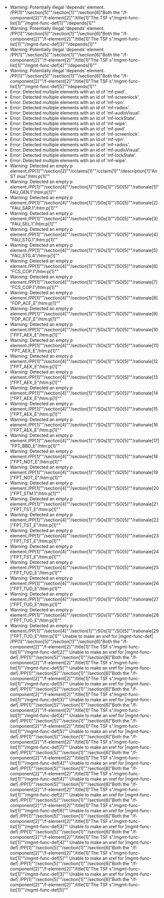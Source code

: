 * Warning: Potentially illegal 'depends' element.
          /PP[1]""/section[5]""/section[1]""/section[6]"Both the "/f-component[2]""/f-element[2]""/title[1]"The TSF s"/mgmt-func-list[1]""/mgmt-func-def[1]""/depends[1]""
* Warning: Potentially illegal 'depends' element.
          /PP[1]""/section[5]""/section[1]""/section[6]"Both the "/f-component[2]""/f-element[2]""/title[1]"The TSF s"/mgmt-func-list[1]""/mgmt-func-def[3]""/depends[1]""
* Warning: Potentially illegal 'depends' element.
          /PP[1]""/section[5]""/section[1]""/section[6]"Both the "/f-component[2]""/f-element[2]""/title[1]"The TSF s"/mgmt-func-list[1]""/mgmt-func-def[4]""/depends[1]""
* Warning: Potentially illegal 'depends' element.
          /PP[1]""/section[5]""/section[1]""/section[6]"Both the "/f-component[2]""/f-element[2]""/title[1]"The TSF s"/mgmt-func-list[1]""/mgmt-func-def[5]""/depends[1]""
* Error: Detected multiple elements with an id of 'mf-pwd'.
* Error: Detected multiple elements with an id of 'mf-screenlock'.
* Error: Detected multiple elements with an id of 'mf-vpn'.
* Error: Detected multiple elements with an id of 'mf-radios'.
* Error: Detected multiple elements with an id of 'mf-audioVisual'.
* Error: Detected multiple elements with an id of 'mf-lockState'.
* Error: Detected multiple elements with an id of 'mf-wipe'.
* Error: Detected multiple elements with an id of 'mf-pwd'.
* Error: Detected multiple elements with an id of 'mf-screenlock'.
* Error: Detected multiple elements with an id of 'mf-vpn'.
* Error: Detected multiple elements with an id of 'mf-radios'.
* Error: Detected multiple elements with an id of 'mf-audioVisual'.
* Error: Detected multiple elements with an id of 'mf-lockState'.
* Error: Detected multiple elements with an id of 'mf-wipe'.
* Warning: Detected an empty _p_ element./PP[1]""/section[2]""/cclaims[1]""/cclaim[1]""/description[1]"An ST mus"/htm:p[1]""
* Warning: Detected an empty _p_ element./PP[1]""/section[4]""/section[1]""/SOs[1]""/SO[5]""/rationale[1]"FAU_GEN.1"/htm:p[1]""
* Warning: Detected an empty _p_ element./PP[1]""/section[4]""/section[1]""/SOs[1]""/SO[5]""/rationale[2]"FAU_SAR.1"/htm:p[1]""
* Warning: Detected an empty _p_ element./PP[1]""/section[4]""/section[1]""/SOs[1]""/SO[5]""/rationale[3]"FAU_SEL.1"/htm:p[1]""
* Warning: Detected an empty _p_ element./PP[1]""/section[4]""/section[1]""/SOs[1]""/SO[5]""/rationale[4]"FAU_STG.1"/htm:p[1]""
* Warning: Detected an empty _p_ element./PP[1]""/section[4]""/section[1]""/SOs[1]""/SO[5]""/rationale[5]"FAU_STG.4"/htm:p[1]""
* Warning: Detected an empty _p_ element./PP[1]""/section[4]""/section[1]""/SOs[1]""/SO[5]""/rationale[6]"FCS_COP.1"/htm:p[1]""
* Warning: Detected an empty _p_ element./PP[1]""/section[4]""/section[1]""/SOs[1]""/SO[5]""/rationale[7]"FCS_COP.1"/htm:p[1]""
* Warning: Detected an empty _p_ element./PP[1]""/section[4]""/section[1]""/SOs[1]""/SO[5]""/rationale[8]"FDP_ACF_E"/htm:p[1]""
* Warning: Detected an empty _p_ element./PP[1]""/section[4]""/section[1]""/SOs[1]""/SO[5]""/rationale[9]"FDP_ACF_E"/htm:p[1]""
* Warning: Detected an empty _p_ element./PP[1]""/section[4]""/section[1]""/SOs[1]""/SO[5]""/rationale[10]"FPT_AEX_E"/htm:p[1]""
* Warning: Detected an empty _p_ element./PP[1]""/section[4]""/section[1]""/SOs[1]""/SO[5]""/rationale[11]"FPT_AEX_E"/htm:p[1]""
* Warning: Detected an empty _p_ element./PP[1]""/section[4]""/section[1]""/SOs[1]""/SO[5]""/rationale[12]"FPT_AEX_E"/htm:p[1]""
* Warning: Detected an empty _p_ element./PP[1]""/section[4]""/section[1]""/SOs[1]""/SO[5]""/rationale[13]"FPT_AEX_E"/htm:p[1]""
* Warning: Detected an empty _p_ element./PP[1]""/section[4]""/section[1]""/SOs[1]""/SO[5]""/rationale[14]"FPT_AEX_E"/htm:p[1]""
* Warning: Detected an empty _p_ element./PP[1]""/section[4]""/section[1]""/SOs[1]""/SO[5]""/rationale[15]"FPT_AEX_E"/htm:p[1]""
* Warning: Detected an empty _p_ element./PP[1]""/section[4]""/section[1]""/SOs[1]""/SO[5]""/rationale[16]"FPT_AEX_E"/htm:p[1]""
* Warning: Detected an empty _p_ element./PP[1]""/section[4]""/section[1]""/SOs[1]""/SO[5]""/rationale[17]"FPT_BBD_E"/htm:p[1]""
* Warning: Detected an empty _p_ element./PP[1]""/section[4]""/section[1]""/SOs[1]""/SO[5]""/rationale[18]"FPT_NOT_E"/htm:p[1]""
* Warning: Detected an empty _p_ element./PP[1]""/section[4]""/section[1]""/SOs[1]""/SO[5]""/rationale[19]"FPT_NOT_E"/htm:p[1]""
* Warning: Detected an empty _p_ element./PP[1]""/section[4]""/section[1]""/SOs[1]""/SO[5]""/rationale[20]"FPT_STM.1"/htm:p[1]""
* Warning: Detected an empty _p_ element./PP[1]""/section[4]""/section[1]""/SOs[1]""/SO[5]""/rationale[21]"FPT_TST_E"/htm:p[1]""
* Warning: Detected an empty _p_ element./PP[1]""/section[4]""/section[1]""/SOs[1]""/SO[5]""/rationale[22]"FPT_TST_E"/htm:p[1]""
* Warning: Detected an empty _p_ element./PP[1]""/section[4]""/section[1]""/SOs[1]""/SO[5]""/rationale[23]"FPT_TST_E"/htm:p[1]""
* Warning: Detected an empty _p_ element./PP[1]""/section[4]""/section[1]""/SOs[1]""/SO[5]""/rationale[24]"FPT_TST_E"/htm:p[1]""
* Warning: Detected an empty _p_ element./PP[1]""/section[4]""/section[1]""/SOs[1]""/SO[5]""/rationale[25]"FPT_TUD_E"/htm:p[1]""
* Warning: Detected an empty _p_ element./PP[1]""/section[4]""/section[1]""/SOs[1]""/SO[5]""/rationale[26]"FPT_TUD_E"/htm:p[1]""
* Warning: Detected an empty _p_ element./PP[1]""/section[4]""/section[1]""/SOs[1]""/SO[5]""/rationale[27]"FPT_TUD_E"/htm:p[1]""
* Warning: Detected an empty _p_ element./PP[1]""/section[4]""/section[1]""/SOs[1]""/SO[5]""/rationale[28]"FPT_TUD_E"/htm:p[1]""
* Warning: Detected an empty _p_ element./PP[1]""/section[4]""/section[1]""/SOs[1]""/SO[5]""/rationale[29]"FPT_TUD_E"/htm:p[1]""
Unable to make an xref for |mgmt-func-def| /PP[1]""/section[5]""/section[1]""/section[6]"Both the "/f-component[2]""/f-element[2]""/title[1]"The TSF s"/mgmt-func-list[1]""/mgmt-func-def[2]""
Unable to make an xref for |mgmt-func-def| /PP[1]""/section[5]""/section[1]""/section[6]"Both the "/f-component[2]""/f-element[2]""/title[1]"The TSF s"/mgmt-func-list[1]""/mgmt-func-def[5]""
Unable to make an xref for |mgmt-func-def| /PP[1]""/section[5]""/section[1]""/section[6]"Both the "/f-component[2]""/f-element[2]""/title[1]"The TSF s"/mgmt-func-list[1]""/mgmt-func-def[5]""
Unable to make an xref for |mgmt-func-def| /PP[1]""/section[5]""/section[1]""/section[6]"Both the "/f-component[2]""/f-element[2]""/title[1]"The TSF s"/mgmt-func-list[1]""/mgmt-func-def[3]""
Unable to make an xref for |mgmt-func-def| /PP[1]""/section[5]""/section[1]""/section[6]"Both the "/f-component[2]""/f-element[2]""/title[1]"The TSF s"/mgmt-func-list[1]""/mgmt-func-def[4]""
Unable to make an xref for |mgmt-func-def| /PP[1]""/section[5]""/section[1]""/section[6]"Both the "/f-component[2]""/f-element[2]""/title[1]"The TSF s"/mgmt-func-list[1]""/mgmt-func-def[5]""
Unable to make an xref for |mgmt-func-def| /PP[1]""/section[5]""/section[1]""/section[6]"Both the "/f-component[2]""/f-element[2]""/title[1]"The TSF s"/mgmt-func-list[1]""/mgmt-func-def[7]""
Unable to make an xref for |mgmt-func-def| /PP[1]""/section[5]""/section[1]""/section[6]"Both the "/f-component[2]""/f-element[2]""/title[1]"The TSF s"/mgmt-func-list[1]""/mgmt-func-def[4]""
Unable to make an xref for |mgmt-func-def| /PP[1]""/section[5]""/section[1]""/section[6]"Both the "/f-component[2]""/f-element[2]""/title[1]"The TSF s"/mgmt-func-list[1]""/mgmt-func-def[4]""
Unable to make an xref for |mgmt-func-def| /PP[1]""/section[5]""/section[1]""/section[6]"Both the "/f-component[2]""/f-element[2]""/title[1]"The TSF s"/mgmt-func-list[1]""/mgmt-func-def[2]""
Unable to make an xref for |mgmt-func-def| /PP[1]""/section[5]""/section[1]""/section[6]"Both the "/f-component[2]""/f-element[2]""/title[1]"The TSF s"/mgmt-func-list[1]""/mgmt-func-def[6]""
Unable to make an xref for |mgmt-func-def| /PP[1]""/section[5]""/section[1]""/section[6]"Both the "/f-component[2]""/f-element[2]""/title[1]"The TSF s"/mgmt-func-list[1]""/mgmt-func-def[3]""
Unable to make an xref for |mgmt-func-def| /PP[1]""/section[5]""/section[1]""/section[6]"Both the "/f-component[2]""/f-element[2]""/title[1]"The TSF s"/mgmt-func-list[1]""/mgmt-func-def[4]""
Unable to make an xref for |mgmt-func-def| /PP[1]""/section[5]""/section[1]""/section[6]"Both the "/f-component[2]""/f-element[2]""/title[1]"The TSF s"/mgmt-func-list[1]""/mgmt-func-def[5]""
Unable to make an xref for |mgmt-func-def| /PP[1]""/section[5]""/section[1]""/section[6]"Both the "/f-component[2]""/f-element[2]""/title[1]"The TSF s"/mgmt-func-list[1]""/mgmt-func-def[3]""
Unable to make an xref for |mgmt-func-def| /PP[1]""/section[5]""/section[1]""/section[6]"Both the "/f-component[2]""/f-element[2]""/title[1]"The TSF s"/mgmt-func-list[1]""/mgmt-func-def[5]""
